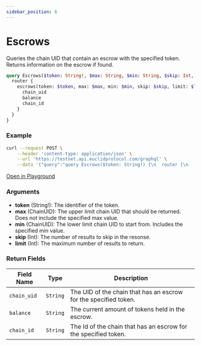 ```yaml
---
sidebar_position: 6
---
```

# Escrows
Queries the chain UID that contain an escrow with the specified token. Returns information on the escrow if found.

```graphql
query Escrows($token: String!, $max: String, $min: String, $skip: Int, $limit: Int) {
  router {
    escrows(token: $token, max: $max, min: $min, skip: $skip, limit: $limit) {
      chain_uid
      balance
      chain_id
    }
  }
}
```
### Example

```bash
curl --request POST \
    --header 'content-type: application/json' \
    --url 'https://testnet.api.euclidprotocol.com/graphql' \
    --data '{"query":"query Escrows($token: String!) {\n  router {\n    escrows(token: $token) {\n      chain_uid\n      balance\n      chain_id\n    }\n  }\n}","variables":{"token":"euclid"}}'
```

[Open in Playground](https://testnet.api.euclidprotocol.com/?explorerURLState=N4IgJg9gxgrgtgUwHYBcQC4QEcYIE4CeABAKIDOUeEA7mQBQAkKEA1sukQMop4CWSAcwCEASiLAAOkiJEqMFPnFSZMhBSq06zNkg5NWyMZOkqZUABYBDfgH0YvMMtNEARpYA2lpFARPTF6yQbBz8iAF8nCKQwkAAaEAA3Sz5LF3c1DBBjGQkQbWRcjlyEGCh3EJApGLCgA)

### Arguments

- **token** (String!): The identifier of the token.
- **max** (ChainUID): The upper limit chain UID that should be returned. Does not include the specified max value.
- **min** (ChainUID): The lower limit chain UID to start from. Includes the specified min value.
- **skip** (Int): The number of results to skip in the resonse.
- **limit** (Int): The maximum number of results to return.

### Return Fields

| Field Name  | Type     | Description                                      |
|-------------|----------|--------------------------------------------------|
| `chain_uid` | `String` | The UID of the chain that has an escrow for the specified token. |
| `balance`   | `String`  | The current amount of tokens held in the escrow.   |
| `chain_id`  | `String`    | The Id of the chain that has an escrow for the specified token.   |